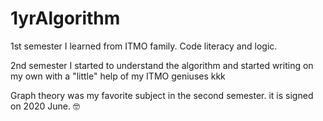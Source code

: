 # 1yrAlgorithm
1st semester I learned from ITMO family. Code literacy and logic. 

2nd semester I started to understand the algorithm and started writing on my own with a "little" help of my ITMO geniuses kkk

Graph theory was my favorite subject in the second semester. it is signed on 2020 June. 🤓 